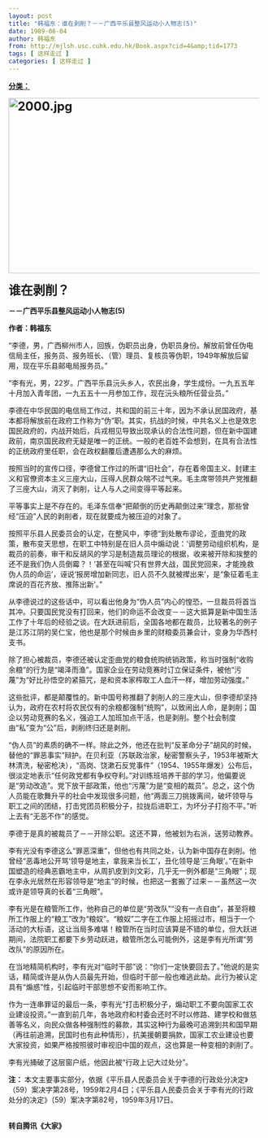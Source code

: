 ```yaml
---
layout: post
title: "韩福东：谁在剥削？－－广西平乐县整风运动小人物志(5)"
date: 1989-06-04
author: 韩福东
from: http://mjlsh.usc.cuhk.edu.hk/Book.aspx?cid=4&amp;tid=1773
tags: [ 这样走过 ]
categories: [ 这样走过 ]
---
```


<div style="margin: 15px 10px 10px 0px;">
<div>
<span id="ctl00_ContentPlaceHolder1_chapter1_SubjectLabel" style="font-weight:bold;text-decoration:underline;">
   分类：
  </span>
</div>
<p>
<strong>
<font size="5">
<img align="top" alt="2000.jpg" border="0" height="345" src="https://i.imgur.com/WkZfXHW.jpg" width="590"/>
</font>
</strong>
</p>
<p>
<strong>
<font size="5">
    谁在剥削？
   </font>
</strong>
</p>
<p>
<strong>
   －－广西平乐县整风运动小人物志(5)
  </strong>
</p>
<p>
<strong>
   作者：韩福东
  </strong>
</p>
<p>
  “李德，男，广西柳州市人，回族，伪职员出身，伪职员身份。解放前曾任伪电信局主任，报务员、报务班长、（管）理员、复核员等伪职，1949年解放后留用，现在平乐县邮电局报务员。”
 </p>
<p>
  “李有光，男，22岁。广西平乐县沅头乡人，农民出身，学生成份。一九五五年十月加入青年团，一九五五十一月参加工作，现在沅头粮所任营业员。”
 </p>
<p>
  李德在中华民国的电信局工作过，共和国的前三十年，因为不承认民国政府，基本都将解放前在政府工作称为“伪”职。其实，抗战的时候，中共名义上也是效忠国民政府的，内战开始后，兵戎相见导致出现承认的合法性问题，但在新中国建政前，南京国民政府无疑是唯一的正统。一般的老百姓不会想到，在具有合法性的正统政府里任职，会在政权翻覆后遭遇那么大的麻烦。
 </p>
<p>
  按照当时的宣传口径，李德曾工作过的所谓“旧社会”，存在着帝国主义、封建主义和官僚资本主义三座大山，压得人民群众喘不过气来。毛主席带领共产党推翻了三座大山，消灭了剥削，让人与人之间变得平等起来。
 </p>
<p>
  平等事实上是不存在的。毛泽东信奉“把颠倒的历史再颠倒过来”理念，那些曾经“压迫”人民的剥削者，现在就要成为被压迫的对象了。
 </p>
<p>
  按照平乐县人民委员会的认定，在整风中，李德“到处散布谬论，歪曲党的政策，散布变天思想，在职工中特别是在旧人员中煽动说：‘调整劳动组织机构，是裁员的前奏，审干和反胡风的学习是制造裁员理论的根据，收来被开除和挨整的还不是我们伪人员倒霉？！’甚至在叫喊‘只有世界大战，国民党回来，才能挽救伪人员的命运’，诬说‘报房增加新同志，旧人员不久就被撵出来’，是“象征着毛主席说的百花齐放、推陈出新’。”
 </p>
<p>
  从李德说过的这些话中，可以看出他身为“伪人员”内心的惶恐，一旦裁员将首当其冲。只要国民党没有打回来，他们的命运不会改变－－这大抵算是新中国生活工作了十年后的经验之谈。在大跃进前后，全国各地都在裁员，比较著名的例子是江苏江阴的吴仁宝，他也是那个时候由乡里的财粮委员兼会计，变身为华西村支书。
 </p>
<p>
  除了担心被裁员，李德还被认定歪曲党的粮食统购统销政策，称当时强制“收购余粮”的行为是“竭泽而渔”。国家企业在劳动竞赛时订立保证条件，被他“污蔑”为“好比孙悟空的紧箍咒，是和资本家榨取工人血汗一样，增加劳动强度。”
 </p>
<p>
  这些批评，都是颠覆性的。新中国号称推翻了剥削人的三座大山，但李德却坚持认为，政府在农村将农民仅有的余粮都强制“统购”，以致闹出人命，是剥削；国企以劳动竞赛的名义，强迫工人加班加点干活，也是剥削。整个社会制度由“私”变为“公”后，剥削终归还是剥削。
 </p>
<p>
  “伪人员”的素质的确不一样。除此之外，他还在批判“反革命分子”胡风的时候，替他的“罪恶事实”辩护。在贝利亚（苏联政治家，秘密警察头子，1953年被斯大林清洗，秘密枪决），“高岗、饶漱石反党事件”（1954、1955年爆发）公布后，很淡定地表示“任何政党都有争权夺利。”对训练班培养干部的学习，他偏要说是“劳动改造”。党下放干部政策，他也“污蔑”为是“变相的裁员”。总之，这个伪人员能在歌舞升平的社会中发现很多问题，他“两面三刀挑拨离间，破坏领导与职工之间的团结，打击党团员积极分子，拉拢后进职工，为坏分子打抱不平。”听上去有“无恶不作”的感觉。
 </p>
<p>
  李德于是真的被裁员了－－开除公职。这还不算，他被划为右派，送劳动教养。
 </p>
<p>
  李有光没有李德这么“罪恶深重”，但他也有共同之处，认为新中国存在剥削。他曾经“恶毒地公开骂‘领导是地主，拿我来当长工’，丑化领导是‘三角眼’。”在新中国塑造的经典恶霸地主中，从周扒皮到刘文彩，几乎无一例外都是“三角眼”；现在李永光居然在形容领导是“地主”的时候，也把这一套搬了过来－－虽然这一次或许是领导真的长着“三角眼”。
 </p>
<p>
  李有光是在粮管所工作，他称自己的单位是“劳改队”“没有一点自由”，甚至将粮所工作服上的“粮工”改为“粮奴”。“粮奴”二字在工作服上招摇过市，相当于一个活动的大标语，这让当局多难堪！粮管所在当时应该算是不错的单位，但大跃进期间，法院职工都要下乡劳动跃进，粮管所怎么可能例外，这是李有光所谓“劳改队”的原因所在。
 </p>
<p>
  在当地精简机构时，李有光对“临时干部”说：“你们一定快要回去了。”他说的是实话，精简或许是从伪人员最先开始，但临时干部一般也难逃此劫。此行为被认定具有“煽惑”性，引起临时干部思想不安而影响工作。
 </p>
<p>
  作为一连串罪证的最后一条，李有光“打击积极分子，煽动职工不要向国家工农业建设投资。”一直到前几年，各地政府和村委会还时不时以修路、建学校和做慈善等名义，向民众做各种强制性的募款，其实这种行为最晚可追溯到共和国早期（再往前追溯，民国时也有此种情形），抗美援朝要捐款，国家工农业建设也要大家投资，如果严格按照彼时审视旧中国的观点，这也算是一种变相的剥削了。
 </p>
<p>
  李有光捅破了这层窗户纸，他因此被“行政上记大过处分”。
 </p>
<p>
<strong>
   注：
  </strong>
  本文主要事实部分，依据《平乐县人民委员会关于李德的行政处分决定》（59）案决字第28号，1959年2月4日；《平乐县人民委员会关于李有光的行政处分的决定》（59）案决字第82号，1959年3月17日。
 </p>
<p>
<br/>
<strong>
   转自腾讯《大家》
  </strong>
</p>
</div>
